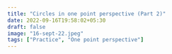 ```yaml
---
title: "Circles in one point perspective (Part 2)"
date: 2022-09-16T19:58:02+05:30
draft: false
image: "16-sept-22.jpeg"
tags: ["Practice", "One point perspective"]
---
```

